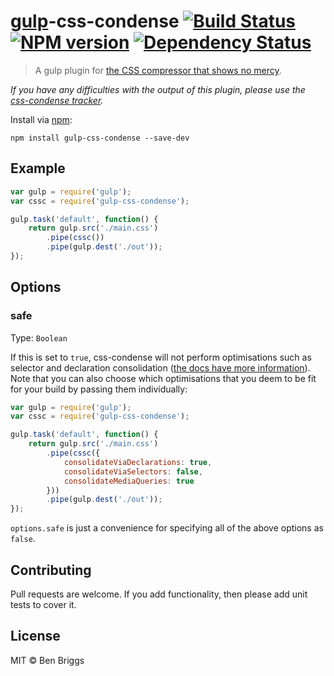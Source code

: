 # [gulp][gulp]-css-condense [![Build Status](https://travis-ci.org/ben-eb/gulp-css-condense.svg?branch=master)][ci] [![NPM version](https://badge.fury.io/js/gulp-css-condense.svg)][npm] [![Dependency Status](https://gemnasium.com/ben-eb/gulp-css-condense.svg)][deps]

> A gulp plugin for [the CSS compressor that shows no mercy][orig].

*If you have any difficulties with the output of this plugin, please use the
[css-condense tracker][bugs].*

Install via [npm](https://npmjs.org/package/gulp-css-condense):

```
npm install gulp-css-condense --save-dev
```

## Example

```js
var gulp = require('gulp');
var cssc = require('gulp-css-condense');

gulp.task('default', function() {
    return gulp.src('./main.css')
        .pipe(cssc())
        .pipe(gulp.dest('./out'));
});
```

## Options

### safe
Type: `Boolean`

If this is set to `true`, css-condense will not perform optimisations such as
selector and declaration consolidation ([the docs have more information][docs]).
Note that you can also choose which optimisations that you deem to be fit for
your build by passing them individually:

```js
var gulp = require('gulp');
var cssc = require('gulp-css-condense');

gulp.task('default', function() {
    return gulp.src('./main.css')
        .pipe(cssc({
            consolidateViaDeclarations: true,
            consolidateViaSelectors: false,
            consolidateMediaQueries: true
        }))
        .pipe(gulp.dest('./out'));
});
```

`options.safe` is just a convenience for specifying all of the above options as
`false`.

## Contributing

Pull requests are welcome. If you add functionality, then please add unit tests
to cover it.

## License

MIT © Ben Briggs

[bugs]: https://github.com/rstacruz/css-condense/issues
[ci]:   https://travis-ci.org/ben-eb/gulp-css-condense
[deps]: https://gemnasium.com/ben-eb/gulp-css-condense
[docs]: https://github.com/rstacruz/css-condense#the-dangerous-things-it-does
[gulp]: https://github.com/wearefractal/gulp
[npm]:  http://badge.fury.io/js/gulp-css-condense
[orig]: https://github.com/rstacruz/css-condense
